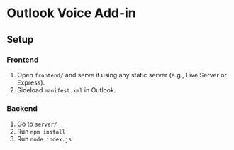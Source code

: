 # Outlook Voice Add-in

## Setup

### Frontend
1. Open `frontend/` and serve it using any static server (e.g., Live Server or Express).
2. Sideload `manifest.xml` in Outlook.

### Backend
1. Go to `server/`
2. Run `npm install`
3. Run `node index.js`
